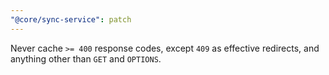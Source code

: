```yaml
---
"@core/sync-service": patch
---
```


Never cache `>= 400` response codes, except `409` as effective redirects, and anything other than `GET` and `OPTIONS`.
